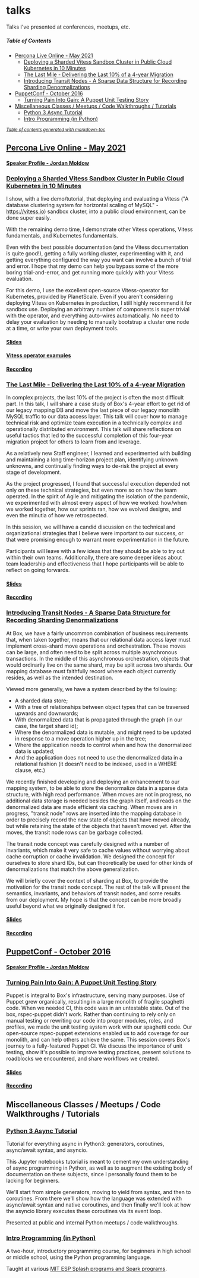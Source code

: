 # talks
Talks I've presented at conferences, meetups, etc.

##### Table of Contents

- [Percona Live Online - May 2021](#-percona-live-online---may-2021--https---wwwperconacom-conferences-percona-live-online-2021--percona-live-online---may-2021--)
  * [Deploying a Sharded Vitess Sandbox Cluster in Public Cloud Kubernetes in 10 Minutes](#-deploying-a-sharded-vitess-sandbox-cluster-in-public-cloud-kubernetes-in-10-minutes--https---webarchiveorg-web-20210508001359-https---perconaliveonlineschedcom-event-io6k-deploying-a-sharded-vitess-sandbox-cluster-in-public-cloud-kubernetes-in-10-minutes--deploying-a-sharded-vitess-sandbox-cluster-in-public-cloud-kubernetes-in-10-minutes--)
  * [The Last Mile - Delivering the Last 10% of a 4-year Migration](#-the-last-mile---delivering-the-last-10--of-a-4-year-migration--https---webarchiveorg-web-20210508001407-https---perconaliveonlineschedcom-event-io6f-the-last-mile-delivering-the-last-10-of-a-four-year-migration--the-last-mile---delivering-the-last-10--of-a-4-year-migration--)
  * [Introducing Transit Nodes - A Sparse Data Structure for Recording Sharding Denormalizations](#-introducing-transit-nodes---a-sparse-data-structure-for-recording-sharding-denormalizations--https---webarchiveorg-web-20210508001423-https---perconaliveonlineschedcom-event-io8y-introducing-transit-nodes-a-sparse-data-structure-for-recording-sharding-denormalizations--introducing-transit-nodes---a-sparse-data-structure-for-recording-sharding-denormalizations--)
- [PuppetConf - October 2016](#-puppetconf---october-2016--https---webarchiveorg-web-20200929171915-https---puppetconf2016schedcom---puppetconf---october-2016--)
  * [Turning Pain Into Gain: A Puppet Unit Testing Story](#-turning-pain-into-gain--a-puppet-unit-testing-story--https---webarchiveorg-web-20201021080349-https---puppetconf2016schedcom-event-6fjl-turning-pain-into-gain-a-unit-testing-story-nadeem-ahmad-jordan-moldow-box--turning-pain-into-gain--a-puppet-unit-testing-story--)
- [Miscellaneous Classes / Meetups / Code Walkthroughs / Tutorials](#miscellaneous-classes---meetups---code-walkthroughs---tutorials)
  * [Python 3 Async Tutorial](#-python-3-async-tutorial--https---githubcom-jmoldow-jmoldow-python3-async-tutorial--python-3-async-tutorial--)
  * [Intro Programming (in Python)](#-intro-programming--in-python---https---githubcom-jmoldow-python-splash-lesson--intro-programming--in-python---)

<small><i><a href='http://ecotrust-canada.github.io/markdown-toc/'>Table of contents generated with markdown-toc</a></i></small>


## [Percona Live Online - May 2021](https://www.percona.com/conferences/percona-live-online-2021 "Percona Live Online - May 2021")

#### [Speaker Profile - Jordan Moldow](https://web.archive.org/web/20210508001339/https://perconaliveonline.sched.com/speaker/jmoldow "Speaker Profile - Jordan Moldow")

### [Deploying a Sharded Vitess Sandbox Cluster in Public Cloud Kubernetes in 10 Minutes](https://web.archive.org/web/20210508001359/https://perconaliveonline.sched.com/event/io6K/deploying-a-sharded-vitess-sandbox-cluster-in-public-cloud-kubernetes-in-10-minutes "Deploying a Sharded Vitess Sandbox Cluster in Public Cloud Kubernetes in 10 Minutes")

I show, with a live demo/tutorial, that deploying and evaluating a Vitess ("A database clustering system for horizontal scaling of MySQL" - https://vitess.io) sandbox cluster, into a public cloud environment, can be done super easily.

With the remaining demo time, I demonstrate other Vitess operations, Vitess fundamentals, and Kubernetes fundamentals.

Even with the best possible documentation (and the Vitess documentation is quite good!), getting a fully working cluster, experimenting with it, and getting everything configured the way you want can involve a bunch of trial and error. I hope that my demo can help you bypass some of the more boring trial-and-error, and get running more quickly with your Vitess evaluation.

For this demo, I use the excellent open-source Vitess-operator for Kubernetes, provided by PlanetScale. Even if you aren't considering deploying Vitess on Kubernetes in production, I still highly recommend it for sandbox use. Deploying an arbitrary number of components is super trivial with the operator, and everything auto-wires automatically. No need to delay your evaluation by needing to manually bootstrap a cluster one node at a time, or write your own deployment tools.

#### [Slides](https://app.box.com/s/p3e03oqiwv1q3mtclm34mpcb6tqub75j "Slides")

#### [Vitess operator examples](https://github.com/jmoldow/vitess-operator-examples "Vitess operator examples")

#### [Recording](https://app.box.com/s/ux2i075yef3n4psm0ycm38kmqcfz8l0i "Recording")

### [The Last Mile - Delivering the Last 10% of a 4-year Migration](https://web.archive.org/web/20210508001407/https://perconaliveonline.sched.com/event/io6f/the-last-mile-delivering-the-last-10-of-a-four-year-migration "The Last Mile - Delivering the Last 10% of a 4-year Migration")

In complex projects, the last 10% of the project is often the most difficult part. In this talk, I will share a case study of Box's 4-year effort to get rid of our legacy mapping DB and move the last piece of our legacy monolith MySQL traffic to our data access layer. This talk will cover how to manage technical risk and optimize team execution in a technically complex and operationally distributed environment. This talk will share reflections on useful tactics that led to the successful completion of this four-year migration project for others to learn from and leverage.

As a relatively new Staff engineer, I learned and experimented with building and maintaining a long time-horizon project plan, identifying unknown unknowns, and continually finding ways to de-risk the project at every stage of development.

As the project progressed, I found that successful execution depended not only on these technical strategies, but even more so on how the team operated. In the spirit of Agile and mitigating the isolation of the pandemic, we experimented with almost every aspect of how we worked: how/when we worked together, how our sprints ran, how we evolved designs, and even the minutia of how we retrospected.

In this session, we will have a candid discussion on the technical and organizational strategies that I believe were important to our success, or that were promising enough to warrant more experimentation in the future.

Participants will leave with a few ideas that they should be able to try out within their own teams. Additionally, there are some deeper ideas about team leadership and effectiveness that I hope participants will be able to reflect on going forwards.

#### [Slides](https://app.box.com/s/453j26vrbjbqpffr4spd27prfeq3y2m7 "Slides")

#### [Recording](https://app.box.com/s/ma2ozl7paaj4px6xfvapy3gaa9cbz3gj "Recording")

### [Introducing Transit Nodes - A Sparse Data Structure for Recording Sharding Denormalizations](https://web.archive.org/web/20210508001423/https://perconaliveonline.sched.com/event/io8Y/introducing-transit-nodes-a-sparse-data-structure-for-recording-sharding-denormalizations "Introducing Transit Nodes - A Sparse Data Structure for Recording Sharding Denormalizations")

At Box, we have a fairly uncommon combination of business requirements that, when taken together, means that our relational data access layer must implement cross-shard move operations and orchestration. These moves can be large, and often need to be split across multiple asynchronous transactions. In the middle of this asynchronous orchestration, objects that would ordinarily live on the same shard, may be split across two shards. Our mapping database must faithfully record where each object currently resides, as well as the intended destination.

Viewed more generally, we have a system described by the following:
* A sharded data store;
* With a tree of relationships between object types that can be traversed upwards and downwards;
* With denormalized data that is propagated through the graph (in our case, the target shard id);
* Where the denormalized data is mutable, and might need to be updated in response to a move operation higher up in the tree;
* Where the application needs to control when and how the denormalized data is updated;
* And the application does not need to use the denormalized data in a relational fashion (it doesn't need to be indexed, used in a WHERE clause, etc.)

We recently finished developing and deploying an enhancement to our mapping system, to be able to store the denormalize data in a sparse data structure, with high read performance. When moves are not in progress, no additional data storage is needed besides the graph itself, and reads on the denormalized data are made efficient via caching. When moves are in progress, "transit node" rows are inserted into the mapping database in order to precisely record the new state of objects that have moved already, but while retaining the state of the objects that haven't moved yet. After the moves, the transit node rows can be garbage collected.

The transit node concept was carefully designed with a number of invariants, which make it very safe to cache values without worrying about cache corruption or cache invalidation. We designed the concept for ourselves to store shard IDs, but can theoretically be used for other kinds of denormalizations that match the above generalization.

We will briefly cover the context of sharding at Box, to provide the motivation for the transit node concept. The rest of the talk will present the semantics, invariants, and behaviors of transit nodes, and some results from our deployment. My hope is that the concept can be more broadly useful beyond what we originally designed it for.

#### [Slides](https://app.box.com/s/s5vegq0b7yh6va8op85ftqmt12lqdklt "Slides")

#### [Recording](https://app.box.com/s/7a2kr1zn76jb8ulvkn2dfbmxuxpdwfw3 "Recording")

## [PuppetConf - October 2016](https://web.archive.org/web/20200929171915/https://puppetconf2016.sched.com/ "PuppetConf - October 2016")

#### [Speaker Profile - Jordan Moldow](https://web.archive.org/web/20210228060544/https://puppetconf2016.sched.com/speaker/jordan_moldow.1vbsm1tl "Speaker Profile - Jordan Moldow")

### [Turning Pain Into Gain: A Puppet Unit Testing Story](https://web.archive.org/web/20201021080349/https://puppetconf2016.sched.com/event/6fjL/turning-pain-into-gain-a-unit-testing-story-nadeem-ahmad-jordan-moldow-box "Turning Pain Into Gain: A Puppet Unit Testing Story")

Puppet is integral to Box's infrastructure, serving many purposes. Use of Puppet grew organically, resulting in a large monolith of fragile spaghetti code. When we needed CI, this code was in an untestable state. Out of the box, rspec-puppet didn't work. Rather than continuing to rely only on manual testing or rewriting our code into proper modules, roles, and profiles, we made the unit testing system work with our spaghetti code. Our open-source rspec-puppet extensions enabled us to add coverage for our monolith, and can help others achieve the same. This session covers Box's journey to a fully-featured Puppet CI. We discuss the importance of unit testing, show it's possible to improve testing practices, present solutions to roadblocks we encountered, and share workflows we created.

#### [Slides](https://app.box.com/s/vu4cyf0s1eoqg1s9xd1se89tx71zcnoy "Slides")

#### [Recording](https://www.youtube.com/watch?v=5JT2em4YYIo "Recording")

## Miscellaneous Classes / Meetups / Code Walkthroughs / Tutorials

### [Python 3 Async Tutorial](https://github.com/jmoldow/jmoldow-python3-async-tutorial "Python 3 Async Tutorial")

Tutorial for everything async in Python3: generators, coroutines, async/await syntax, and asyncio.

This Jupyter notebooks tutorial is meant to cement my own understanding of async programming in Python, as well as to augment the existing body of documentation on these subjects, since I personally found them to be lacking for beginners.

We'll start from simple generators, moving to yield from syntax, and then to coroutines. From there we'll show how the language was extended with async/await syntax and native coroutines, and then finally we'll look at how the asyncio library executes these coroutines via its event loop.

Presented at public and internal Python meetups / code walkthroughs.

### [Intro Programming (in Python)](https://github.com/jmoldow/python-splash-lesson "Intro Programming (in Python)")

A two-hour, introductory programming course, for beginners in high school or middle school, using the Python programming language.

Taught at various [MIT ESP Splash programs and Spark programs](https://esp.mit.edu/learn/index.html "MIT ESP Splash programs and Spark programs").
